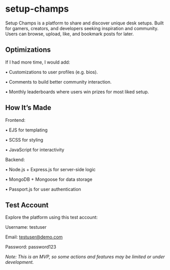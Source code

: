 # setup-champs

Setup Champs is a platform to share and discover unique desk setups. Built for gamers, creators, and developers seeking inspiration and community. Users can browse, upload, like, and bookmark posts for later.

## Optimizations

If I had more time, I would add:

• Customizations to user profiles (e.g. bios).

• Comments to build better community interaction.

• Monthly leaderboards where users win prizes for most liked setup.

## How It’s Made

Frontend:

• EJS for templating

• SCSS for styling

• JavaScript for interactivity

Backend:

• Node.js + Express.js for server-side logic

• MongoDB + Mongoose for data storage

• Passport.js for user authentication

## Test Account

Explore the platform using this test account:

Username: testuser

Email: testuser@demo.com

Password: password123

_Note: This is an MVP, so some actions and features may be limited or under development._
